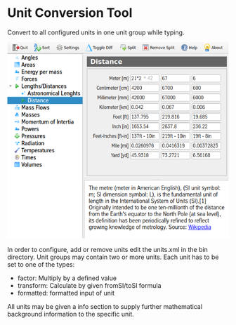 # Unit Conversion Tool

Convert to all configured units in one unit group while typing.

![Screenshot](doc/mainscreen.png)

In order to configure, add or remove units edit the units.xml in the bin
directory. Unit groups may contain two or more units. Each unit has to
be set to one of the types:

* factor: Multiply by a defined value
* transform: Calculate by given fromSI/toSI formula
* formatted: formatted input of unit

All units may be given a info section to supply further mathematical
background information to the specific unit.
